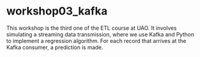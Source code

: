 # workshop03_kafka
This workshop is the third one of the ETL course at UAO. It involves simulating a streaming data transmission, where we use Kafka and Python to implement a regression algorithm. For each record that arrives at the Kafka consumer, a prediction is made.
